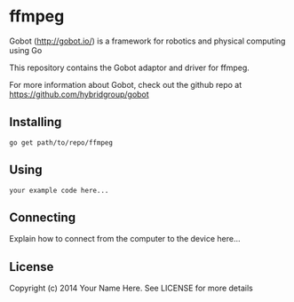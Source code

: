 # ffmpeg

Gobot (http://gobot.io/) is a framework for robotics and physical computing using Go

This repository contains the Gobot adaptor and driver for ffmpeg.

For more information about Gobot, check out the github repo at
https://github.com/hybridgroup/gobot

## Installing

    go get path/to/repo/ffmpeg

## Using

    your example code here...

## Connecting

Explain how to connect from the computer to the device here...

## License

Copyright (c) 2014 Your Name Here. See LICENSE for more details
